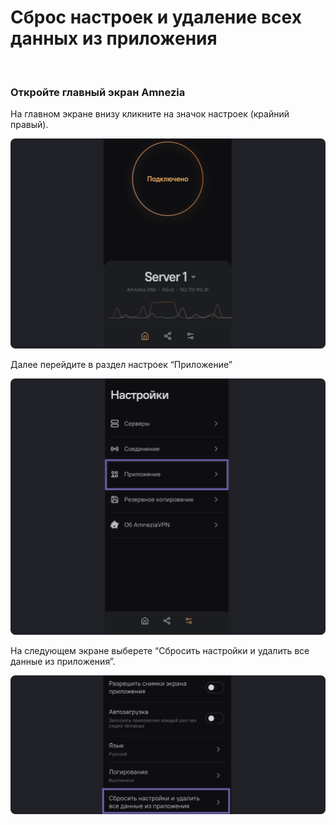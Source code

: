 # Сброс настроек и удаление всех данных из приложения 

&nbsp;

### Откройте главный экран Amnezia

На главном экране  внизу  кликните на значок настроек (крайний правый).

![instruction 1](https://raw.githubusercontent.com/amnezia-vpn/amnezia.org-content/master/docs/ru/instructions/19_resetting/img/r_ru_1.png)

Далее перейдите в раздел настроек  “Приложение”

![instruction 1](https://raw.githubusercontent.com/amnezia-vpn/amnezia.org-content/master/docs/ru/instructions/19_resetting/img/r_ru_2.png)

На следующем экране выберете “Сбросить настройки и удалить все данные из приложения”. 

![instruction 1](https://raw.githubusercontent.com/amnezia-vpn/amnezia.org-content/master/docs/ru/instructions/19_resetting/img/r_ru_3.png)


[amnezia-site-ext-link]: https://amnezia-web-nx1r.vercel.app
[about-int-link]: /about















